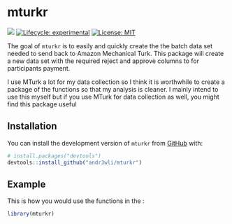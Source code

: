 
<!-- README.md is generated from README.Rmd. Please edit that file -->

# mturkr

<!-- badges: start -->

![](https://img.shields.io/badge/AndrewLi-mturkr-green) [![Lifecycle:
experimental](https://img.shields.io/badge/lifecycle-experimental-orange.svg)](https://www.tidyverse.org/lifecycle/#experimental)
[![License:
MIT](https://img.shields.io/badge/license-MIT-blue.svg)](https://cran.r-project.org/web/licenses/MIT)
<!-- badges: end -->

The goal of `mturkr` is to easily and quickly create the the batch data
set needed to send back to Amazon Mechanical Turk. This package will
create a new data set with the required reject and approve columns to
for participants payment.

I use MTurk a lot for my data collection so I think it is worthwhile to
create a package of the functions so that my analysis is cleaner. I
mainly intend to use this myself but if you use MTurk for data
collection as well, you might find this package useful

## Installation

You can install the development version of `mturkr` from
[GitHub](https://github.com/) with:

``` r
# install.packages("devtools")
devtools::install_github("andr3wli/mturkr")
```

## Example

This is how you would use the functions in the :

``` r
library(mturkr)
```
